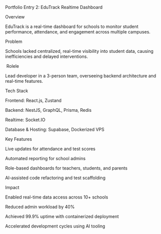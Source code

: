 Portfolio Entry 2: EduTrack Realtime Dashboard 

Overview 

EduTrack is a real-time dashboard for schools to monitor student performance, attendance, and engagement across multiple campuses. 

Problem 

Schools lacked centralized, real-time visibility into student data, causing inefficiencies and delayed interventions. 

 Rolele 

Lead developer in a 3-person team, overseeing backend architecture and real-time features. 

Tech Stack 

Frontend: React.js, Zustand 

Backend: NestJS, GraphQL, Prisma, Redis 

Realtime: Socket.IO 

Database & Hosting: Supabase, Dockerized VPS 

Key Features 

Live updates for attendance and test scores 

Automated reporting for school admins 

Role-based dashboards for teachers, students, and parents 

AI-assisted code refactoring and test scaffolding 

Impact 

Enabled real-time data access across 10+ schools 

Reduced admin workload by 40% 

Achieved 99.9% uptime with containerized deployment 

Accelerated development cycles using AI tooling
